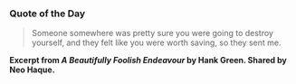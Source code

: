 ### Quote of the Day

> Someone somewhere was pretty sure you were going to destroy yourself, and they felt like you were worth saving, so they sent me.

**Excerpt from *A Beautifully Foolish Endeavour* by Hank Green. Shared by Neo Haque.**